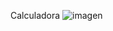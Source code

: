 Calculadora
![imagen](https://user-images.githubusercontent.com/111446113/188190984-f1c3bea2-725e-4c49-9352-2afbf70d1d6b.png)
